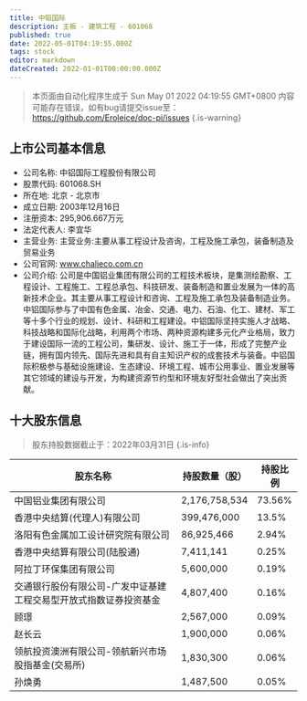 ```yaml
---
title: 中铝国际
description: 主板 - 建筑工程 - 601068
published: true
date: 2022-05-01T04:19:55.000Z
tags: stock
editor: markdown
dateCreated: 2022-01-01T00:00:00.000Z
---
```


> 本页面由自动化程序生成于 Sun May 01 2022 04:19:55 GMT+0800
> 内容可能存在错误，如有bug请提交issue至：https://github.com/Eroleice/doc-pi/issues
{.is-warning}

## 上市公司基本信息
- 公司名称: 中铝国际工程股份有限公司
- 股票代码: 601068.SH
- 所在地: 北京 - 北京市
- 成立日期: 2003年12月16日
- 注册资本: 295,906.667万元
- 法定代表人: 李宜华
- 主营业务: 主营业务:主要从事工程设计及咨询，工程及施工承包，装备制造及贸易业务
- 公司官网: www.chalieco.com.cn
- 公司介绍: 公司是中国铝业集团有限公司的工程技术板块，是集测绘勘察、工程设计、工程施工、工程总承包、科技研发、装备制造和置业发展为一体的高新技术企业。其主要从事工程设计和咨询、工程及施工承包及装备制造业务。中铝国际参与了中国有色金属、冶金、交通、电力、石油、化工、建材、军工等十多个行业的规划、设计、科研和工程建设。中铝国际坚持实施人才战略、科技战略和国际化战略，利用两个市场、两种资源构建多元化产业格局，致力于建设国际一流的工程公司，集研发、设计、施工于一体，形成了完整产业链，拥有国内领先、国际先进和具有自主知识产权的成套技术与装备。中铝国际积极参与基础设施建设、生态建设、环境工程、城市公用事业、置业发展等其它领域的建设与开发，为构建资源节约型和环境友好型社会做出了突出贡献。


## 十大股东信息
> 股东持股数据截止于：2022年03月31日
{.is-info}

| 股东名称 | 持股数量（股） | 持股比例 |
| --- | --- | --- |
| 中国铝业集团有限公司 | 2,176,758,534 | 73.56% |
| 香港中央结算(代理人)有限公司 | 399,476,000 | 13.5% |
| 洛阳有色金属加工设计研究院有限公司 | 86,925,466 | 2.94% |
| 香港中央结算有限公司(陆股通) | 7,411,141 | 0.25% |
| 阿拉丁环保集团有限公司 | 5,600,000 | 0.19% |
| 交通银行股份有限公司-广发中证基建工程交易型开放式指数证券投资基金 | 4,807,400 | 0.16% |
| 顾璟 | 2,567,000 | 0.09% |
| 赵长云 | 1,900,000 | 0.06% |
| 领航投资澳洲有限公司-领航新兴市场股指基金(交易所) | 1,830,300 | 0.06% |
| 孙焕勇 | 1,487,500 | 0.05% |





